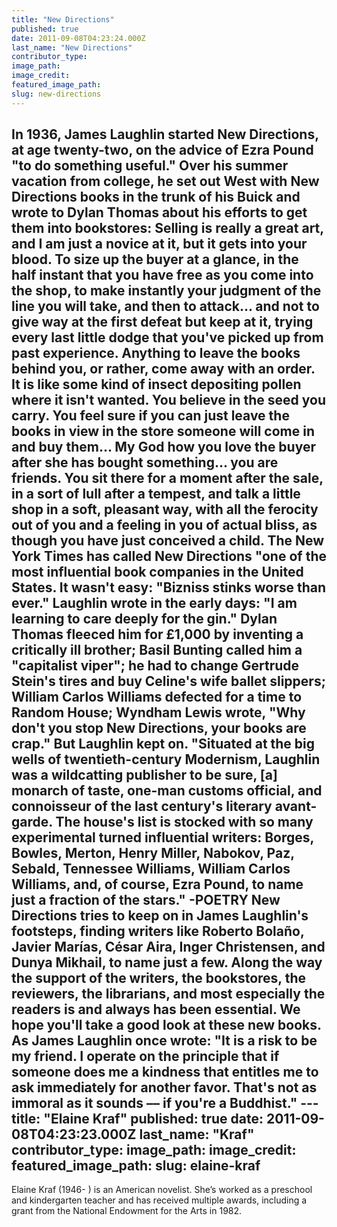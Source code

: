 ```yaml
---
title: "New Directions"
published: true
date: 2011-09-08T04:23:24.000Z
last_name: "New Directions"
contributor_type:
image_path:
image_credit:
featured_image_path:
slug: new-directions
---
```

In 1936, James Laughlin started New Directions, at age twenty-two, on the advice of Ezra Pound "to do something useful." Over his summer vacation from college, he set out West with New Directions books in the trunk of his Buick and wrote to Dylan Thomas about his efforts to get them into bookstores: Selling is really a great art, and I am just a novice at it, but it gets into your blood. To size up the buyer at a glance, in the half instant that you have free as you come into the shop, to make instantly your judgment of the line you will take, and then to attack... and not to give way at the first defeat but keep at it, trying every last little dodge that you've picked up from past experience. Anything to leave the books behind you, or rather, come away with an order. It is like some kind of insect depositing pollen where it isn't wanted. You believe in the seed you carry. You feel sure if you can just leave the books in view in the store someone will come in and buy them... My God how you love the buyer after she has bought something... you are friends. You sit there for a moment after the sale, in a sort of lull after a tempest, and talk a little shop in a soft, pleasant way, with all the ferocity out of you and a feeling in you of actual bliss, as though you have just conceived a child. The New York Times has called New Directions "one of the most influential book companies in the United States. It wasn't easy: "Bizniss stinks worse than ever." Laughlin wrote in the early days: "I am learning to care deeply for the gin." Dylan Thomas fleeced him for £1,000 by inventing a critically ill brother; Basil Bunting called him a "capitalist viper"; he had to change Gertrude Stein's tires and buy Celine's wife ballet slippers; William Carlos Williams defected for a time to Random House; Wyndham Lewis wrote, "Why don't you stop New Directions, your books are crap." But Laughlin kept on. "Situated at the big wells of twentieth-century Modernism, Laughlin was a wildcatting publisher to be sure, [a] monarch of taste, one-man customs official, and connoisseur of the last century's literary avant-garde. The house's list is stocked with so many experimental turned influential writers: Borges, Bowles, Merton, Henry Miller, Nabokov, Paz, Sebald, Tennessee Williams, William Carlos Williams, and, of course, Ezra Pound, to name just a fraction of the stars." -POETRY New Directions tries to keep on in James Laughlin's footsteps, finding writers like Roberto Bolaño, Javier Marías, César Aira, Inger Christensen, and Dunya Mikhail, to name just a few. Along the way the support of the writers, the bookstores, the reviewers, the librarians, and most especially the readers is and always has been essential. We hope you'll take a good look at these new books. As James Laughlin once wrote: "It is a risk to be my friend. I operate on the principle that if someone does me a kindness that entitles me to ask immediately for another favor. That's not as immoral as it sounds –– if you're a Buddhist." ---
title: "Elaine Kraf"
published: true
date: 2011-09-08T04:23:23.000Z
last_name: "Kraf"
contributor_type:
image_path:
image_credit:
featured_image_path:
slug: elaine-kraf
---

Elaine Kraf (1946- ) is an American novelist. She’s worked as a preschool and kindergarten teacher and has received multiple awards, including a grant from the National Endowment for the Arts in 1982.

